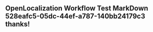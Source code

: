 <properties
ms.topic="hero-topic"
ms.test1="hero-topic"
ms.test2="test"/>

## OpenLocalization Workflow Test MarkDown 528eafc5-05dc-44ef-a787-140bb24179c3 thanks!
